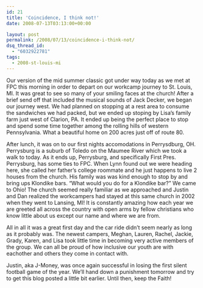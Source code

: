 ```yaml
---
id: 21
title: 'Coincidence, I think not!'
date: 2008-07-13T03:13:00+00:00

layout: post
permalink: /2008/07/13/coincidence-i-think-not/
dsq_thread_id:
  - "6032922781"
tags:
  - 2008-st-louis-mi
---
```

Our version of the mid summer classic got under way today as we met at FPC this morning in order to depart on our workcamp journey to St. Louis, MI. It was great to see so many of your smiling faces at the church! After a brief send off that included the musical sounds of Jack Decker, we began our journey west. We had planned on stopping at a rest area to consume the sandwiches we had packed, but we ended up stoping by Lisa&#8217;s family farm just west of Clarion, PA. It ended up being the perfect place to stop and spend some time together among the rolling hills of western Pennsylvania. What a beautiful home on 200 acres just off of route 80.

After lunch, it was on to our first nights accomodations in Perrysdburg, OH. Perrysburg is a suburb of Toledo on the Maumee River which we took a walk to today. As it ends up, Perrysburg, and specifically First Pres. Perrysburg, has some ties to FPC. When Lynn found out we were heading here, she called her father&#8217;s college roommate and he just happens to live 2 houses from the church. His family was was kind enough to stop by and bring ups Klondike bars. &#8220;What would you do for a Klondike bar?&#8221; We came to Ohio! The church seemed really familiar as we approached and Justin and Dan realized the workcampers had stayed at this same church in 2002 when they went to Lansing, MI! It is constantly amazing how each year we are greeted all across the country with open arms by fellow christians who know little about us except our name and where we are from.

All in all it was a great first day and the car ride didn&#8217;t seem nearly as long as it probably was. The newest campers, Meghan, Lauren, Rachel, Jackie, Grady, Karen, and Lisa took little time in becoming very active members of the group. We can all be proud of how inclusive our youth are with eachother and others they come in contact with.

Justin, aka J-Money, was once again successful in losing the first silent football game of the year. We&#8217;ll hand down a punishment tomorrow and try to get this blog posted a little bit earlier. Until then, keep the Faith!